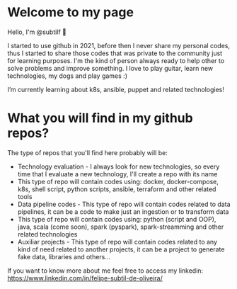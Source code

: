 # Welcome to my page
Hello, I'm @subtilf 👋

I started to use github in 2021, before then I never share my personal codes, thus I started to share those codes that was private to the community just for learning purposes.
I'm the kind of person always ready to help other to solve problems and improve something. I love to play guitar, learn new technologies, my dogs and play games :)

I’m currently learning about k8s, ansible, puppet and related technologies!

# What you will find in my github repos?

The type of repos that you'll find here probably will be:
* Technology evaluation - I always look for new technologies, so every time that I evaluate a new technology, I'll create a repo with its name
 * This type of repo will contain codes using: docker, docker-compose, k8s, shell script, python scripts, ansible, terraform and other related tools
* Data pipeline codes - This type of repo will contain codes related to data pipelines, it can be a code to make just an ingestion or to transform data
 * This type of repo will contain codes using: python (script and OOP), java, scala (come soon), spark (pyspark), spark-streamming and other related technologies
* Auxiliar projects - This type of repo will contain codes related to any kind of need related to another projects, it can be a project to generate fake data, libraries and others...


If you want to know more about me feel free to access my linkedin: https://www.linkedin.com/in/felipe-subtil-de-oliveira/
